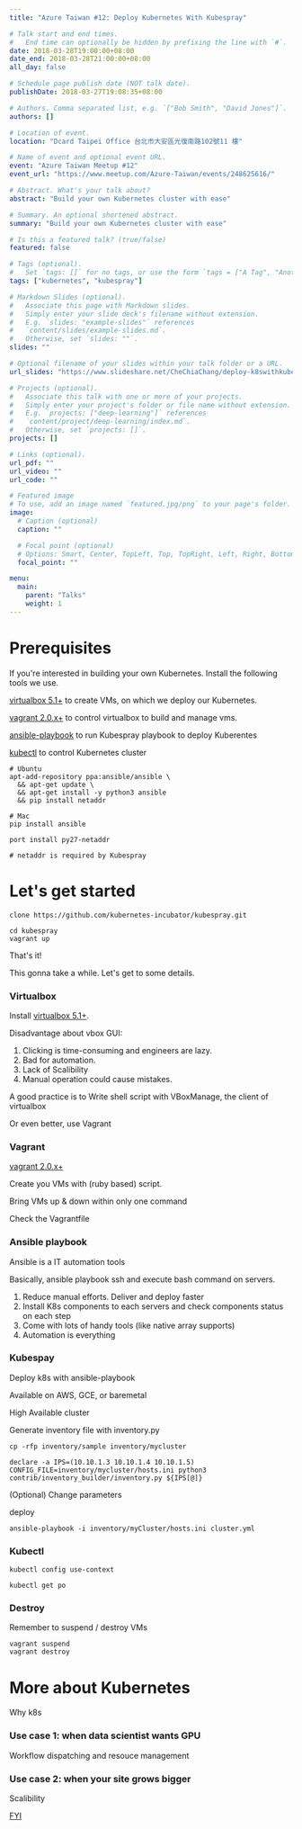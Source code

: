 ```yaml
---
title: "Azure Taiwan #12: Deploy Kubernetes With Kubespray"

# Talk start and end times.
#   End time can optionally be hidden by prefixing the line with `#`.
date: 2018-03-28T19:00:00+08:00
date_end: 2018-03-28T21:00:00+08:00
all_day: false

# Schedule page publish date (NOT talk date).
publishDate: 2018-03-27T19:08:35+08:00

# Authors. Comma separated list, e.g. `["Bob Smith", "David Jones"]`.
authors: []

# Location of event.
location: "Dcard Taipei Office 台北市大安區光復南路102號11 樓"

# Name of event and optional event URL.
event: "Azure Taiwan Meetup #12"
event_url: "https://www.meetup.com/Azure-Taiwan/events/248625616/"

# Abstract. What's your talk about?
abstract: "Build your own Kubernetes cluster with ease"

# Summary. An optional shortened abstract.
summary: "Build your own Kubernetes cluster with ease"

# Is this a featured talk? (true/false)
featured: false

# Tags (optional).
#   Set `tags: []` for no tags, or use the form `tags = ["A Tag", "Another Tag"]` for one or more tags.
tags: ["kubernetes", "kubespray"]

# Markdown Slides (optional).
#   Associate this page with Markdown slides.
#   Simply enter your slide deck's filename without extension.
#   E.g. `slides: "example-slides"` references 
#   `content/slides/example-slides.md`.
#   Otherwise, set `slides: ""`.
slides: ""

# Optional filename of your slides within your talk folder or a URL.
url_slides: "https://www.slideshare.net/CheChiaChang/deploy-k8swithkubespray"

# Projects (optional).
#   Associate this talk with one or more of your projects.
#   Simply enter your project's folder or file name without extension.
#   E.g. `projects: ["deep-learning"]` references 
#   `content/project/deep-learning/index.md`.
#   Otherwise, set `projects: []`.
projects: []

# Links (optional).
url_pdf: ""
url_video: ""
url_code: ""

# Featured image
# To use, add an image named `featured.jpg/png` to your page's folder. 
image:
  # Caption (optional)
  caption: ""

  # Focal point (optional)
  # Options: Smart, Center, TopLeft, Top, TopRight, Left, Right, BottomLeft, Bottom, BottomRight
  focal_point: ""

menu:
  main:
    parent: "Talks"
    weight: 1
---
```


# Prerequisites

If you're interested in building your own Kubernetes. Install the following tools we use.

[virtualbox 5.1+](https://www.virtualbox.org/wiki/Downloads) to create VMs, on which we deploy our Kubernetes.

[vagrant 2.0.x+](https://www.vagrantup.com/downloads.html) to control virtualbox to build and manage vms.

[ansible-playbook](http://docs.ansible.com/ansible/latest/intro_installation.html) to run Kubespray playbook to deploy Kuberentes

[kubectl](https://kubernetes.io/docs/tasks/tools/install-kubectl/) to control Kubernetes cluster

```
# Ubuntu
apt-add-repository ppa:ansible/ansible \
  && apt-get update \
  && apt-get install -y python3 ansible
  && pip install netaddr

# Mac
pip install ansible

port install py27-netaddr

# netaddr is required by Kubespray
```

# Let's get started

```
clone https://github.com/kubernetes-incubator/kubespray.git

cd kubespray
vagrant up
```

That's it! 

This gonna take a while. Let's get to some details.

### Virtualbox

Install [virtualbox 5.1+](https://www.virtualbox.org/wiki/Downloads).

Disadvantage about vbox GUI:

1. Clicking is time-consuming and engineers are lazy. 
2. Bad for automation. 
3. Lack of Scalibility
4. Manual operation could cause mistakes.

A good practice is to Write shell script with VBoxManage, the client of virtualbox

Or even better, use Vagrant
 
### Vagrant

[vagrant 2.0.x+](https://www.vagrantup.com/downloads.html)

Create you VMs with (ruby based) script. 

Bring VMs up & down within only one command

Check the Vagrantfile

### Ansible playbook

Ansible is a IT automation tools

Basically, ansible playbook ssh and execute bash command on servers.

1. Reduce manual efforts. Deliver and deploy faster
2. Install K8s components to each servers and check components status on each step
3. Come with lots of handy tools (like native array supports)
4. Automation is everything

### Kubespay

Deploy k8s with ansible-playbook

Available on AWS, GCE, or baremetal

High Available cluster

Generate inventory file with inventory.py
```
cp -rfp inventory/sample inventory/mycluster

declare -a IPS=(10.10.1.3 10.10.1.4 10.10.1.5)
CONFIG_FILE=inventory/mycluster/hosts.ini python3 contrib/inventory_builder/inventory.py ${IPS[@]}
```

(Optional) Change parameters

deploy
```
ansible-playbook -i inventory/myCluster/hosts.ini cluster.yml
```

### Kubectl

```
kubectl config use-context

kubectl get po
```

### Destroy

Remember to suspend / destroy VMs 
```
vagrant suspend
vagrant destroy
```

# More about Kubernetes

Why k8s

### Use case 1: when data scientist wants GPU

Workflow dispatching and resouce management

### Use case 2: when your site grows bigger

Scalibility

[FYI](https://kubernetes.io/docs/concepts/)
